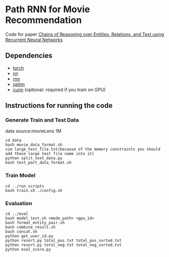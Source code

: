 # Path RNN for Movie Recommendation

Code for paper [Chains of Reasoning over Entities, Relations, and Text using
Recurrent Neural Networks](https://arxiv.org/abs/1607.01426)

## Dependencies

- [torch](https://github.com/torch/torch7)
- [nn](https://github.com/torch/nn)
- [rnn](https://github.com/Element-Research/rnn)
- [optim](https://github.com/torch/optim)
- [cunn](https://github.com/torch/cunn) (optional: required if you train on GPU)


## Instructions for running the code

### Generate Train and Test Data
data source:movieLens 1M 
```shell
cd data
bash movie_data_format.sh
vim large_test_file.txt(because of the memory constraints you should add those large test file name into it)
python split_test_data.py
bash test_part_data_format.sh
```

### Train Model
```shell
cd ../run_scripts
bash train.sh ./config.sh
```

### Evaluation
```shell
cd ../eval
bash model_test.sh <mode_path> <gpu_id>
bash format_entity_pair.sh
bash combine_result.sh
bash concat.sh
python get_user_id.py
python resort.py total_pos.txt total_pos_sorted.txt
python resort.py total_neg.txt total_neg_sorted.txt
python eval_score.py
```

